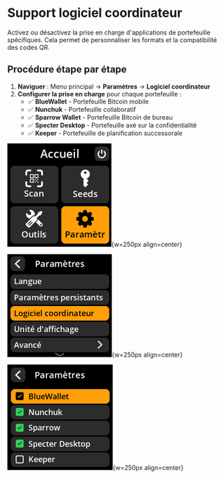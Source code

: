 # Support logiciel coordinateur

Activez ou désactivez la prise en charge d'applications de portefeuille spécifiques. Cela permet de personnaliser les formats et la compatibilité des codes QR.

## Procédure étape par étape

1. **Naviguer** : Menu principal → **Paramètres** → **Logiciel coordinateur**
2. **Configurer la prise en charge** pour chaque portefeuille :
   - ✅ **BlueWallet** - Portefeuille Bitcoin mobile
   - ✅ **Nunchuk** - Portefeuille collaboratif
   - ✅ **Sparrow Wallet** - Portefeuille Bitcoin de bureau
   - ✅ **Specter Desktop** - Portefeuille axé sur la confidentialité
   - ✅ **Keeper** - Portefeuille de planification successorale

![Settings selection menu](images/HomeScreenSettingsSelectView_dc_bs_fr.png){w=250px align=center}

![Settings selection menu](images/SettingsMainMenuCoordinatorSoftwareSelectView_dc_bs_fr.png){w=250px align=center}

![Settings selection menu](images/SettingsEntryUpdateSelectionView_coordinators_dc_bs_fr.png){w=250px align=center}
